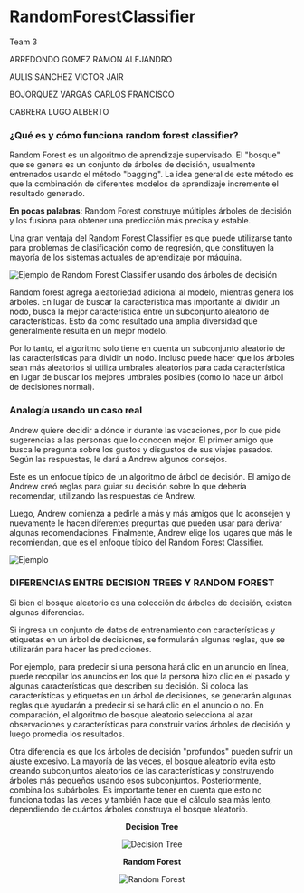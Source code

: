 # RandomForestClassifier
Team 3

ARREDONDO GOMEZ RAMON ALEJANDRO

AULIS SANCHEZ VICTOR JAIR

BOJORQUEZ VARGAS CARLOS FRANCISCO

CABRERA LUGO ALBERTO



### ¿Qué es y cómo funciona random forest classifier?
Random Forest es un algoritmo de aprendizaje supervisado. El "bosque" que se genera es un conjunto de árboles de decisión, usualmente entrenados usando el método "bagging". La idea general de este método es que la combinación de diferentes modelos de aprendizaje incremente el resultado generado.

**En pocas palabras**: Random Forest construye múltiples árboles de decisión y los fusiona para obtener una predicción más precisa y estable.

Una gran ventaja del Random Forest Classifier es que puede utilizarse tanto para problemas de clasificación como de regresión, que constituyen la mayoría de los sistemas actuales de aprendizaje por máquina.

![Ejemplo de Random Forest Classifier usando dos árboles de decisión](https://builtin.com/sites/default/files/styles/ckeditor_optimize/public/inline-images/two-tree-random-forest.png "Ejemplo de Random Forest Classifier usando dos árboles de decisión")

Random forest agrega aleatoriedad adicional al modelo, mientras genera los árboles. En lugar de buscar la característica más importante al dividir un nodo, busca la mejor característica entre un subconjunto aleatorio de características. Esto da como resultado una amplia diversidad que generalmente resulta en un mejor modelo.

Por lo tanto, el algoritmo solo tiene en cuenta un subconjunto aleatorio de las características para dividir un nodo. Incluso puede hacer que los árboles sean más aleatorios si utiliza umbrales aleatorios para cada característica en lugar de buscar los mejores umbrales posibles (como lo hace un árbol de decisiones normal).


### Analogía usando un caso real
Andrew quiere decidir a dónde ir durante las vacaciones, por lo que pide sugerencias a las personas que lo conocen mejor. El primer amigo que busca le pregunta sobre los gustos y disgustos de sus viajes pasados. Según las respuestas, le dará a Andrew algunos consejos.

Este es un enfoque típico de un algoritmo de árbol de decisión. El amigo de Andrew creó reglas para guiar su decisión sobre lo que debería recomendar, utilizando las respuestas de Andrew.

Luego, Andrew comienza a pedirle a más y más amigos que lo aconsejen y nuevamente le hacen diferentes preguntas que pueden usar para derivar algunas recomendaciones. Finalmente, Andrew elige los lugares que más le recomiendan, que es el enfoque típico del Random Forest Classifier.

![Ejemplo](https://mlux9brz2apw.i.optimole.com/y1pDtVQ-NL9wTwiU/w:1024/h:581/q:auto/https://kgptalkie.com/wp-content/uploads/2020/08/image-122.png "Ejemplo")


### DIFERENCIAS ENTRE DECISION TREES Y RANDOM FOREST
Si bien el bosque aleatorio es una colección de árboles de decisión, existen algunas diferencias.

Si ingresa un conjunto de datos de entrenamiento con características y etiquetas en un árbol de decisiones, se formularán algunas reglas, que se utilizarán para hacer las predicciones.

Por ejemplo, para predecir si una persona hará clic en un anuncio en línea, puede recopilar los anuncios en los que la persona hizo clic en el pasado y algunas características que describen su decisión. Si coloca las características y etiquetas en un árbol de decisiones, se generarán algunas reglas que ayudarán a predecir si se hará clic en el anuncio o no. En comparación, el algoritmo de bosque aleatorio selecciona al azar observaciones y características para construir varios árboles de decisión y luego promedia los resultados.

Otra diferencia es que los árboles de decisión "profundos" pueden sufrir un ajuste excesivo. La mayoría de las veces, el bosque aleatorio evita esto creando subconjuntos aleatorios de las características y construyendo árboles más pequeños usando esos subconjuntos. Posteriormente, combina los subárboles. Es importante tener en cuenta que esto no funciona todas las veces y también hace que el cálculo sea más lento, dependiendo de cuántos árboles construya el bosque aleatorio.

<div align="center">
  
**Decision Tree**

![Decision Tree](https://miro.medium.com/max/625/1*LMoJmXCsQlciGTEyoSN39g.jpeg "Decision Tree")

**Random Forest**

![Random Forest](https://miro.medium.com/max/625/1*VHDtVaDPNepRglIAv72BFg.jpeg "Random Forest")

</div>
